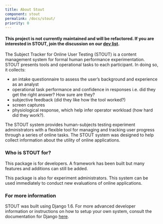 ```yaml
---
title: About Stout
component: stout
permalink: /docs/stout/
priority: 0
---
```


#### This project is not currently maintained and will be refactored. If you are interested in STOUT, join the discussion on our [dev list](mailto:dev-subscribe@flagon.incubator.apache.org).


The Subject Tracker for Online User Testing (STOUT) is a content management system for formal human performance experimentation. STOUT presents tools and operational tasks to each participant. In doing so, it collects:

- an intake questionnaire to assess the user’s background and experience as an analyst
- operational task performance and confidence in responses i.e. did they get the right answer? How sure are they?
- subjective feedback (did they like how the tool worked?)
- screen captures
- physiological response, which help infer operator workload (how hard did they work?).

The STOUT system provides human-subjects testing experiment administrators with a flexible tool for managing and tracking user progress through a series of online tasks. The STOUT system was designed to help collect information about the utility of online applications.

### Who is STOUT for?

This package is for developers. A framework has been built but many features and additions can still be added.

This package is also for experiment administrators. This system can be used immediately to conduct new evaluations of online applications.


### For more information

STOUT was built using Django 1.6. For more advanced developer information or instructions on how to setup your own system, consult the documentation for Django [here](https://www.djangoproject.com/).
